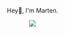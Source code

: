 <p align="center">
Hey👋, I'm Marten.
</p>

<p align="center">
<a href="https://github.com/anuraghazra/github-readme-stats">
<img src="https://github-readme-stats.vercel.app/api?username=martenmatrix&theme=tokyonight" />
</a>
</p>
